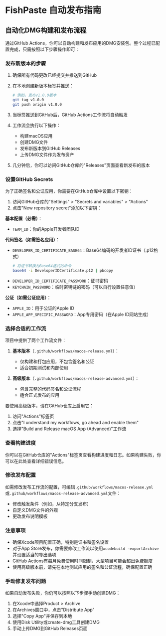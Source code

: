 # FishPaste 自动发布指南

## 自动化DMG构建和发布流程

通过GitHub Actions，你可以自动构建和发布应用的DMG安装包。整个过程已配置完成，只需按照以下步骤操作即可：

### 发布新版本的步骤

1. 确保所有代码更改已经提交并推送到GitHub

2. 在本地创建新版本标签并推送：
   ```bash
   # 例如，发布v1.0.0版本
   git tag v1.0.0
   git push origin v1.0.0
   ```

3. 当标签推送到GitHub后，GitHub Actions工作流将自动触发

4. 工作流会执行以下操作：
   - 构建macOS应用
   - 创建DMG文件
   - 发布新版本到GitHub Releases
   - 上传DMG文件作为发布资产

5. 几分钟后，你可以访问GitHub仓库的"Releases"页面查看新发布的版本

### 设置GitHub Secrets

为了正确签名和公证应用，你需要在GitHub仓库中设置以下密钥：

1. 访问GitHub仓库的"Settings" > "Secrets and variables" > "Actions"
2. 点击"New repository secret"添加以下密钥：

**基本配置（必需）**：
- `TEAM_ID`：你的Apple开发者团队ID

**代码签名（如需签名应用）**：
- `DEVELOPER_ID_CERTIFICATE_BASE64`：Base64编码的开发者ID证书（.p12格式）
   ```bash
   # 将证书转换为Base64格式的命令
   base64 -i DeveloperIDCertificate.p12 | pbcopy
   ```
- `DEVELOPER_ID_CERTIFICATE_PASSWORD`：证书密码
- `KEYCHAIN_PASSWORD`：临时密钥链的密码（可以自行设置任意值）

**公证（如需公证应用）**：
- `APPLE_ID`：用于公证的Apple ID
- `APPLE_APP_SPECIFIC_PASSWORD`：App专用密码（在Apple ID网站生成）

### 选择合适的工作流

项目中提供了两个工作流文件：

1. **基本版本**（`.github/workflows/macos-release.yml`）：
   - 仅构建和打包应用，不包含签名和公证
   - 适合初期测试和内部使用

2. **高级版本**（`.github/workflows/macos-release-advanced.yml`）：
   - 包含完整的代码签名和公证流程
   - 适合正式发布的应用

要使用高级版本，请在GitHub仓库上启用它：
1. 访问"Actions"标签页
2. 点击"I understand my workflows, go ahead and enable them"
3. 选择"Build and Release macOS App (Advanced)"工作流

### 查看构建进度

你可以在GitHub仓库的"Actions"标签页查看构建进度和日志。如果构建失败，你可以在此处查看详细错误信息。

### 修改发布配置

如需修改发布工作流的配置，可编辑`.github/workflows/macos-release.yml`或`.github/workflows/macos-release-advanced.yml`文件：

- 修改触发条件（例如，从特定分支发布）
- 自定义DMG文件的外观
- 更改发布说明模板

### 注意事项

- 确保Xcode项目配置正确，特别是证书和签名设置
- 对于App Store发布，你需要修改工作流以使用`xcodebuild -exportArchive`并设置适当的导出选项
- GitHub Actions有每月免费使用时间限制，大型项目可能会超出免费额度
- 使用高级版本前，请先在本地测试应用的签名和公证流程，确保配置正确

### 手动修复发布问题

如果自动发布失败，你仍可以按照以下步骤手动创建DMG：

1. 在Xcode中选择Product > Archive
2. 在Archives窗口中，点击"Distribute App"
3. 选择"Copy App"并保存到本地
4. 使用Disk Utility或create-dmg工具创建DMG
5. 手动上传DMG到GitHub Releases页面 